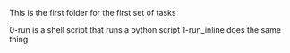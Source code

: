 This is the first folder for the first set of tasks

0-run is a shell script that runs a python script
1-run_inline does the same thing
